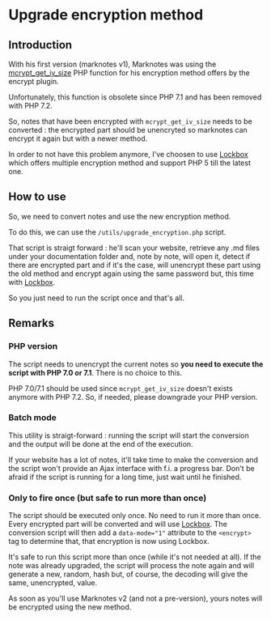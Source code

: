 # Upgrade encryption method

## Introduction

With his first version (marknotes v1), Marknotes was using the [mcrypt_get_iv_size](http://php.net/manual/fr/function.mcrypt-get-iv-size.php) PHP function for his encryption method offers by the encrypt plugin.

Unfortunately, this function is obsolete since PHP 7.1 and has been removed with PHP 7.2.

So, notes that have been encrypted with `mcrypt_get_iv_size` needs to be converted : the encrypted part should be unencryted so marknotes can encrypt it again but with a newer method.

In order to not have this problem anymore, I've choosen to use [Lockbox](https://github.com/starekrow/lockbox) which offers multiple encryption method and support PHP 5 till the latest one.

## How to use

So, we need to convert notes and use the new encryption method.

To do this, we can use the `/utils/upgrade_encryption.php` script. 

That script is straigt forward : he'll scan your website, retrieve any .md files under your documentation folder and, note by note, will open it, detect if there are encrypted part and if it's the case, will unencrypt these part using the old method and encrypt again using the same password but, this time with [Lockbox](https://github.com/starekrow/lockbox).

So you just need to run the script once and that's all.

## Remarks

### PHP version 

The script needs to unencrypt the current notes so **you need to  execute the script with PHP 7.0 or 7.1**. There is no choice to this.

PHP 7.0/7.1 should be used since `mcrypt_get_iv_size` doesn't exists anymore with PHP 7.2. So, if needed, please downgrade your PHP version.

### Batch mode

This utility is straigt-forward : running the script will start the conversion and the output will be done at the end of the execution.

If your website has a lot of notes, it'll take time to make the conversion and the script won't provide an Ajax interface with f.i. a progress bar. Don't be afraid if the script is running for a long time, just wait until he finished.

### Only to fire once (but safe to run more than once)

The script should be executed only once. No need to run it more than once. Every encrypted part will be converted and will use [Lockbox](https://github.com/starekrow/lockbox). The conversion script will then add a `data-mode="1"` attribute to the `<encrypt>` tag to determine that, that encryption is now using Lockbox. 

It's safe to run this script more than once (while it's not needed at all). If the note was already upgraded, the script will process the note again and will generate a new, random, hash but, of course, the decoding will give the same, unencrypted, value.

As soon as you'll use Marknotes v2 (and not a pre-version), yours notes will be encrypted using the new method.
